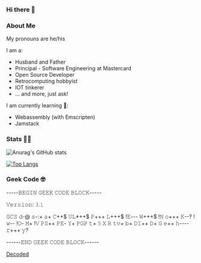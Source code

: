 ### Hi there 👋

### About Me

My pronouns are he/his

I am a:
* Husband and Father
* Principal - Software Engineering at Mastercard
* Open Source Developer
* Retrocomputing hobbyist
* IOT tinkerer
* ... and more, just ask!

I am currently learning 🌱:
* Webassembly (with Emscripten)
* Jamstack

### Stats 👨‍💻

![Anurag's GitHub stats](https://github-readme-stats.vercel.app/api?username=cognitivegears&show_icons=true&theme=gruvbox)



[![Top Langs](https://github-readme-stats.vercel.app/api/top-langs/?username=cognitivegears&layout=compact&langs_count=10&theme=gruvbox)](https://github.com/anuraghazra/github-readme-stats)


### Geek Code 🤓

-----𝙱𝙴𝙶𝙸𝙽 𝙶𝙴𝙴𝙺 𝙲𝙾𝙳𝙴 𝙱𝙻𝙾𝙲𝙺-----

𝚅𝚎𝚛𝚜𝚒𝚘𝚗: 𝟹.𝟷

𝙶𝙲𝚂 𝚍-@ 𝚜-:+ 𝚊+ 𝙲++$ 𝚄𝙻*++$ 𝙿+++ 𝙻+++$ !𝙴--- 𝚆+++$ !𝙽 𝚘+++ 𝙺--? !𝚠-- !𝙾- 𝙼+ !𝚅 𝙿𝚂++ 𝙿𝙴- 𝚈+ 𝙿𝙶𝙿 𝚝+ 𝟻 𝚇 𝚁 𝚝𝚟+ 𝚋+ 𝙳𝙸++ 𝙳+ 𝙶 𝚎++ 𝚑---- 𝚛+++ 𝚢?

------𝙴𝙽𝙳 𝙶𝙴𝙴𝙺 𝙲𝙾𝙳𝙴 𝙱𝙻𝙾𝙲𝙺------ 

[Decoded](https://mj.ucw.cz/geek/?code=GCS+d-%40+s-%3a%2b+a%2b%3e%2b%2b%3e%2b%2b%2b+C%2b%2b%2b$+UL*%2b%2b$+P%2b%2b(%2b%2b%2b)+L%2b%2b%2b$+!E---+W%2b%2b%2b$+!N+o%2b+K%3f+w--+O-+M%2b%3e-+V+PS%2b%2b+PE-+Y%2b+PGP+t%2b+5+X+R+tv%2b+b%2b%3e%2b%2b+DI%2b%2b+D%2b+G+e%2b%2b+h----+r%2b%2b%2b+y%3f)
